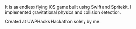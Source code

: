 It is an endless flying iOS game built using Swift and Spritekit. 
I implemented gravitational physics and collision detection.

Created at UWPHacks Hackathon solely by me.
